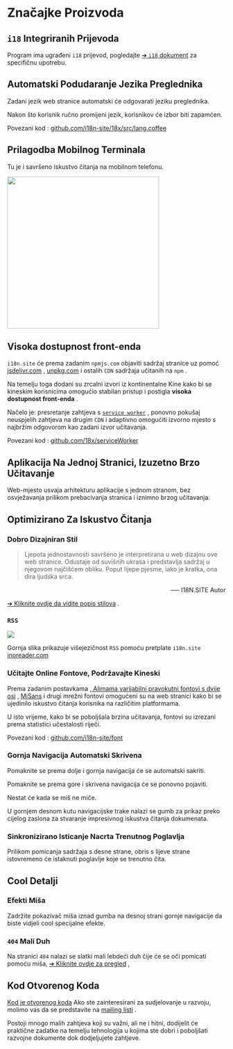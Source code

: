 # Značajke Proizvoda

## `i18` Integriranih Prijevoda

Program ima ugrađeni `i18` prijevod, pogledajte [➔ `i18` dokument](/i18) za specifičnu upotrebu.

## Automatski Podudaranje Jezika Preglednika

Zadani jezik web stranice automatski će odgovarati jeziku preglednika.

Nakon što korisnik ručno promijeni jezik, korisnikov će izbor biti zapamćen.

Povezani kod : [github.com/i18n-site/18x/src/lang.coffee](https://github.com/i18n-site/18x/blob/main/src/lang.coffee)

## Prilagodba Mobilnog Terminala

Tu je i savršeno iskustvo čitanja na mobilnom telefonu.

<img src="//p.3ti.site/1721379497.avif" width="350px">

## <a rel=id href="#ha" id="ha"></a> Visoka dostupnost front-enda

`i18n.site` će prema zadanim `npmjs.com` objaviti sadržaj stranice uz pomoć [jsdelivr.com](//jsdelivr.com) , [unpkg.com](//unpkg.com) i ostalih `CDN` sadržaja učitanih na `npm` .

Na temelju toga dodani su zrcalni izvori iz kontinentalne Kine kako bi se kineskim korisnicima omogućio stabilan pristup i postigla **visoka dostupnost front-enda** .

Načelo je: presretanje zahtjeva s [`service worker`](https://developer.mozilla.org/docs/Web/API/Service_Worker_API) , ponovno pokušaj neuspjelih zahtjeva na drugim `CDN` i adaptivno omogućiti izvorno mjesto s najbržim odgovorom kao zadani izvor učitavanja.

Povezani kod : [github.com/18x/serviceWorker](https://github.com/i18n-site/18x/tree/main/serviceWorker)

## Aplikacija Na Jednoj Stranici, Izuzetno Brzo Učitavanje

Web-mjesto usvaja arhitekturu aplikacije s jednom stranom, bez osvježavanja prilikom prebacivanja stranica i iznimno brzog učitavanja.

## Optimizirano Za Iskustvo Čitanja

### Dobro Dizajniran Stil

> Ljepota jednostavnosti savršeno je interpretirana u web dizajnu ove web stranice.
> Odustaje od suvišnih ukrasa i predstavlja sadržaj u njegovom najčišćem obliku.
> Poput lijepe pjesme, iako je kratka, ona dira ljudska srca.

<p style="text-align:right">── I18N.SITE Autor</p>

[➔ Kliknite ovdje da vidite popis stilova](/i18n.site/md/styl) .

### `RSS`

![](//p.3ti.site/1725541085.avif)

Gornja slika prikazuje višejezičnost `RSS` pomoću pretplate `i18n.site` [inoreader.com](//inoreader.com)

### Učitajte Online Fontove, Podržavajte Kineski

Prema zadanim postavkama [, Alimama varijabilni pravokutni fontovi s dvije osi](https://www.iconfont.cn/fonts/detail?cnid=pOvFIr086ADR) , [MiSans](https://hyperos.mi.com/font/zh/download/) i drugi mrežni fontovi omogućeni su na web stranici kako bi se ujedinilo iskustvo čitanja korisnika na različitim platformama.

U isto vrijeme, kako bi se poboljšala brzina učitavanja, fontovi su izrezani prema statistici učestalosti riječi.

Povezani kod : [github.com/i18n-site/font](https://github.com/i18n-site/font)

### Gornja Navigacija Automatski Skrivena

Pomaknite se prema dolje i gornja navigacija će se automatski sakriti.

Pomaknite se prema gore i skrivena navigacija će se ponovno pojaviti.

Nestat će kada se miš ne miče.

U gornjem desnom kutu navigacijske trake nalazi se gumb za prikaz preko cijelog zaslona za stvaranje impresivnog iskustva čitanja dokumenata.

### Sinkronizirano Isticanje Nacrta Trenutnog Poglavlja

Prilikom pomicanja sadržaja s desne strane, obris s lijeve strane istovremeno će istaknuti poglavlje koje se trenutno čita.

## Cool Detalji

### Efekti Miša

Zadržite pokazivač miša iznad gumba na desnoj strani gornje navigacije da biste vidjeli cool specijalne efekte.

### `404` Mali Duh

Na stranici `404` nalazi se slatki mali lebdeći duh čije će se oči pomicati pomoću miša, [➔ Kliknite ovdje za pregled](/404) ,

## Kod Otvorenog Koda

[Kod je otvorenog koda](/i18n.site/c/src) Ako ste zainteresirani za sudjelovanje u razvoju, molimo vas da se predstavite na [mailing listi](//groups.google.com/u/2/g/i18n-site) .

Postoji mnogo malih zahtjeva koji su važni, ali ne i hitni, dodijelit će praktične zadatke na temelju tehnologija u kojima ste dobri i poboljšati razvojne dokumente dok dodjeljujete zahtjeve.